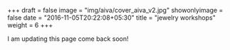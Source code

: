 +++
draft = false
image = "img/aiva/cover_aiva_v2.jpg"
showonlyimage = false
date = "2016-11-05T20:22:08+05:30"
title = "jewelry workshops"
weight = 6
+++
<!--more-->
I am updating this page come back soon!






